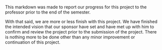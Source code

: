 
This markdown was made to report our progress for this project to the professor prior to the end of the semester. 

With that said, we are more or less finish with this project. We have finished the intended vision that our sponsor have set and have met up with him to confirm and review the project prior to the submission of the project. There is nothing more to be done other than any  minor improvement or continuation of this project. 
